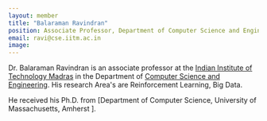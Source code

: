 ```yaml
---
layout: member
title: "Balaraman Ravindran"
position: Associate Professor, Department of Computer Science and Engineering, Indian Institute of Technology Madras. 
email: ravi@cse.iitm.ac.in
image:
---
```

Dr. Balaraman Ravindran is an associate professor at the [Indian Institute of Technology Madras] in the Department of [Computer Science and Engineering]. His research Area's are Reinforcement Learning, Big Data.

He received his Ph.D. from [Department of Computer Science, University of Massachusetts, Amherst ].

[Indian Institute of Technology Madras]: https://www.iitm.ac.in/
[Computer Science and Engineering]: http://www.cse.iitm.ac.in/
[Department of Computer Science^, University of Massachusetts, Amherst ]: https://www.cics.umass.edu/

